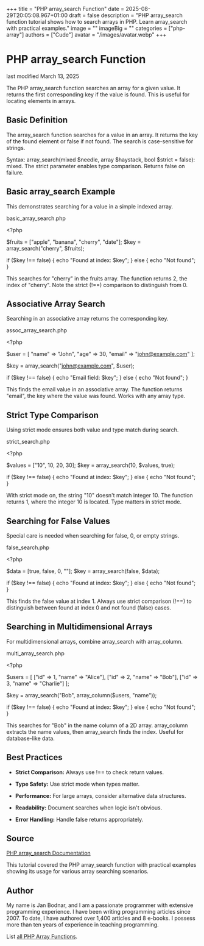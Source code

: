 +++
title = "PHP array_search Function"
date = 2025-08-29T20:05:08.967+01:00
draft = false
description = "PHP array_search function tutorial shows how to search arrays in PHP. Learn array_search with practical examples."
image = ""
imageBig = ""
categories = ["php-array"]
authors = ["Cude"]
avatar = "/images/avatar.webp"
+++

# PHP array_search Function

last modified March 13, 2025

The PHP array_search function searches an array for a given value.
It returns the first corresponding key if the value is found. This is useful
for locating elements in arrays.

## Basic Definition

The array_search function searches for a value in an array. It
returns the key of the found element or false if not found. The search is
case-sensitive for strings.

Syntax: array_search(mixed $needle, array $haystack, bool $strict = false): mixed.
The strict parameter enables type comparison. Returns false on failure.

## Basic array_search Example

This demonstrates searching for a value in a simple indexed array.

basic_array_search.php
  

&lt;?php

$fruits = ["apple", "banana", "cherry", "date"];
$key = array_search("cherry", $fruits);

if ($key !== false) {
    echo "Found at index: $key"; 
} else {
    echo "Not found";
}

This searches for "cherry" in the fruits array. The function returns 2, the
index of "cherry". Note the strict (!==) comparison to distinguish from 0.

## Associative Array Search

Searching in an associative array returns the corresponding key.

assoc_array_search.php
  

&lt;?php

$user = [
    "name" =&gt; "John",
    "age" =&gt; 30,
    "email" =&gt; "john@example.com"
];

$key = array_search("john@example.com", $user);

if ($key !== false) {
    echo "Email field: $key"; 
} else {
    echo "Not found";
}

This finds the email value in an associative array. The function returns
"email", the key where the value was found. Works with any array type.

## Strict Type Comparison

Using strict mode ensures both value and type match during search.

strict_search.php
  

&lt;?php

$values = ["10", 10, 20, 30];
$key = array_search(10, $values, true);

if ($key !== false) {
    echo "Found at index: $key"; 
} else {
    echo "Not found";
}

With strict mode on, the string "10" doesn't match integer 10. The function
returns 1, where the integer 10 is located. Type matters in strict mode.

## Searching for False Values

Special care is needed when searching for false, 0, or empty strings.

false_search.php
  

&lt;?php

$data = [true, false, 0, ""];
$key = array_search(false, $data);

if ($key !== false) {
    echo "Found at index: $key"; 
} else {
    echo "Not found";
}

This finds the false value at index 1. Always use strict comparison (!==) to
distinguish between found at index 0 and not found (false) cases.

## Searching in Multidimensional Arrays

For multidimensional arrays, combine array_search with array_column.

multi_array_search.php
  

&lt;?php

$users = [
    ["id" =&gt; 1, "name" =&gt; "Alice"],
    ["id" =&gt; 2, "name" =&gt; "Bob"],
    ["id" =&gt; 3, "name" =&gt; "Charlie"]
];

$key = array_search("Bob", array_column($users, "name"));

if ($key !== false) {
    echo "Found at index: $key"; 
} else {
    echo "Not found";
}

This searches for "Bob" in the name column of a 2D array. array_column extracts
the name values, then array_search finds the index. Useful for database-like data.

## Best Practices

- **Strict Comparison:** Always use !== to check return values.

- **Type Safety:** Use strict mode when types matter.

- **Performance:** For large arrays, consider alternative data structures.

- **Readability:** Document searches when logic isn't obvious.

- **Error Handling:** Handle false returns appropriately.

## Source

[PHP array_search Documentation](https://www.php.net/manual/en/function.array-search.php)

This tutorial covered the PHP array_search function with practical
examples showing its usage for various array searching scenarios.

## Author

My name is Jan Bodnar, and I am a passionate programmer with extensive
programming experience. I have been writing programming articles since 2007.
To date, I have authored over 1,400 articles and 8 e-books. I possess more
than ten years of experience in teaching programming.

List [all PHP Array Functions](/php/#php-array).